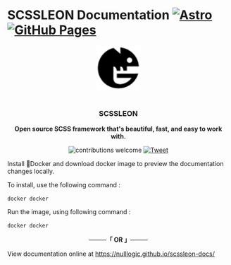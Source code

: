 # SCSSLEON Documentation [![Astro](https://img.shields.io/badge/Astro-071d08?logo=astro&logoColor=fff)](#) [![GitHub Pages](https://img.shields.io/badge/GitHub%20Pages-121013?logo=github&logoColor=white)](#)

<div align="center">
  <a href="https://mintlify.com">
    <a href="https://nulllogic.github.io/scssleon-docs/" title="SCSSLEON documentation" target="_blank">
        <picture>
          <source media="(prefers-color-scheme: dark)" srcset="./.imgs/favicon.svg">
          <img alt="SCSSleon framework" src="./.imgs/favicon.svg" width="100" height="100">
        </picture>
        </a>
    <br />
  </a>
  <br />
  <p>
    <h3>
      <b>
        SCSSLEON
      </b>
    </h3>
  </p>
  <p>
    <b>
      Open source SCSS framework that's beautiful, fast, and easy to work with.
    </b>
  </p>
  <p>

![contributions welcome](https://img.shields.io/badge/contributions-welcome-brightgreen?logo=github) [![Tweet](https://img.shields.io/twitter/url?url=https%3A%2F%2Fnulllogic.net%2F)](https://x.com/intent/tweet?url=&text=Check%20out%20%40nulllogic)

  </p>
</div>

Install 🐳Docker and download docker image to preview the documentation changes locally.

To install, use the following command :

```
docker docker
```

Run the image, using following command :

```
docker docker
```

<p align="center">
    <b>
      ────「 OR 」────
    </b>
</p>

View documentation online at https://nulllogic.github.io/scssleon-docs/